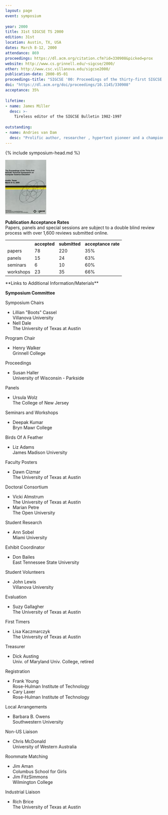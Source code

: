 ```yaml
---
layout: page
event: symposium

year: 2000
title: 31st SIGCSE TS 2000
edition: 31st
location: Austin, TX, USA
dates: March 8-12, 2000
attendance: 869
proceedings: https://dl.acm.org/citation.cfm?id=330908&picked=prox
website: http://www.cs.grinnell.edu/~sigcse/2000/
other: http://www.csc.villanova.edu/sigcse2000/
publication-date: 2000-05-01
proceedings-title: "SIGCSE '00: Proceedings of the thirty-first SIGCSE Technical Symposium on Computer Science Education"
doi: "https://dl.acm.org/doi/proceedings/10.1145/330908"
acceptance: 35%

lifetime:
- name: James Miller
  desc: >-
    Tireless editor of the SIGCSE Bulletin 1982-1997

outstanding:
- name: Andries van Dam
  desc: "Prolific author, researcher , hypertext pioneer and a champion of computing education for many year., founding faculty member of Brown University Computer Science Department."
---
```


{% include symposium-head.md %}

<img src="images/covers/SIGCSE00.jpg">

**Publication Acceptance Rates**\
Papers, panels and special sessions are subject to a double blind review
process with over 1,600 reviews submitted online.

 <table class="table table-hover table-sm"><tbody><tr><th> </th>
<th>accepted</th>
<th>submitted</th>
<th>acceptance rate</th>
</tr><tr><td>papers</td>
<td>78</td>
<td>220</td>
<td>35%</td>
</tr><tr><td>panels</td>
<td>15</td>
<td>24</td>
<td>63%</td>
</tr><tr><td>seminars</td>
<td>6</td>
<td>10</td>
<td>60%</td>
</tr><tr><td>workshops</td>
<td>23</td>
<td>35</td>
<td>66%</td>
</tr></tbody></table>
**Links to Additional Information/Materials**


**Symposium Committee**

Symposium Chairs

-   Lillian \"Boots\" Cassel\
    Villanova University
-   Nell Dale\
    The University of Texas at Austin

Program Chair

-   Henry Walker\
    Grinnell College

Proceedings

-   Susan Haller\
    University of Wisconsin - Parkside

Panels

-   Ursula Wolz\
    The College of New Jersey

Seminars and Workshops

-   Deepak Kumar\
    Bryn Mawr College

Birds Of A Feather

-   Liz Adams\
    James Madison University

Faculty Posters

-   Dawn Cizmar\
    The University of Texas at Austin

Doctoral Consortium

-   Vicki Almstrum\
    The University of Texas at Austin
-   Marian Petre\
    The Open University

Student Research

-   Ann Sobel\
    Miami University

Exhibit Coordinator

-   Don Bailes\
    East Tennessee State University

Student Volunteers

-   John Lewis\
    Villanova University

Evaluation

-   Suzy Gallagher\
    The University of Texas at Austin

First Timers

-   Lisa Kaczmarczyk\
    The University of Texas at Austin

Treasurer

-   Dick Austing\
    Univ. of Maryland Univ. College, retired

Registration

-   Frank Young\
    Rose-Hulman Institute of Technology
-   Cary Laxer\
    Rose-Hulman Institute of Technology

Local Arrangements

-   Barbara B. Owens\
    Southwestern University

Non-US Liaison

-   Chris McDonald\
    University of Western Australia

Roommate Matching

-   Jim Aman\
    Columbus School for Girls
-   Jim FitzSimmons\
    Wilmington College

Industrial Liaison

-   Rich Brice\
    The University of Texas at Austin
